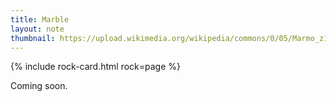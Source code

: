 ```yaml
---
title: Marble
layout: note
thumbnail: https://upload.wikimedia.org/wikipedia/commons/0/05/Marmo_z17.JPG
---
```

{% include rock-card.html rock=page %}

Coming soon.
